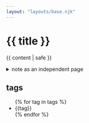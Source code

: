 ```yaml
---
layout: "layouts/base.njk"
---
```


# {{ title }}

{{ content | safe }}

<details>
    <summary>
        note as an independent page
    </summary>

It's useful to be able to pick out specific notes by referring to a page, but there's an interesting thing here: we're assigning each note a URL to allow editors to arbitrarily refer to other bits of content, _not_ (primarily) because it's valuable to consume that content as a single page. 

Consider other approaches we might take: 

- make the whole note quotable inside another note [The disclosure](/details-summary) pattern could be useful for that, but:
    - it would get messy with recursive note-nesting
    - more complex and less flexible to implement in the CMS
    - much more cumbersome to use as an author
- give every heading a slug-based id for in-page anchor linking.
    - feels less precise in terms of UX
    - allows linking to a _contextualised_ note; you might want to link to piece on heading hierarchy in a list of notes tagged "SEO" rather than the **same note** as a section of a larger article about accessibility.
    - as the number of notes grows, this system will fail if the display page is paginated

Anyway, my point is that we have generated a UI/UX problem for ourselves: now we have to handle pages with very little content. Notes (by definition) are short, discrete chunks of content concerned with a single subject. A page with a single note on it is going to look very empty, possibly even broken, if your page template expects a certain rhythm of use in which the user views above the fold information, then scrolls.
</details>
 

## tags    
<ul>
{% for tag in tags %}
    <li>{{tag}}</li>
{% endfor %}
</ul>
